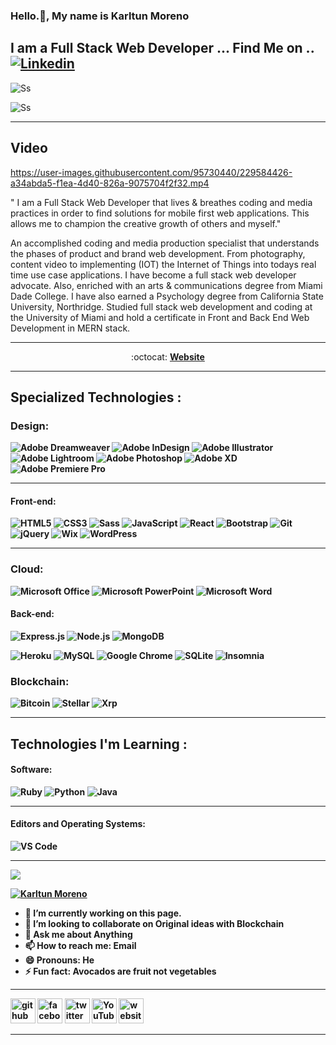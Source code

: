 ### 

<!--
**karltunmoreno/karltunmoreno** is a ✨ _special_ ✨ repository because its `README.md` (this file) appears on your GitHub profile.

-->


### Hello.👋, My name is Karltun Moreno
## I am a Full Stack Web Developer                 ...    Find Me on .. [![Linkedin](https://img.shields.io/badge/-LinkedIn-blue?style=flat&logo=Linkedin&logoColor=white&link=https://linkedin.com/in/karltunmoreno/)](https://www.linkedin.com/in/karltun-moreno-0a910a46/)



![Ss](https://www.karltunmediamagic.com/assets/img/logo/logo.png)


![Ss](https://static.wixstatic.com/media/3a8f21_10e12371a38647449cfb999a6cb660d9~mv2.jpg/v1/fill/w_1124,h_502,al_c,q_85,enc_auto/OD4.jpg)



_______________________________________________________________________________________________________________________________________________________





## Video

https://user-images.githubusercontent.com/95730440/229584426-a34abda5-f1ea-4d40-826a-9075704f2f32.mp4


" I am a Full Stack Web Developer that lives & breathes coding and media practices in order to find solutions for mobile first web applications.    This allows me to champion the creative growth of others and myself."

An accomplished coding and media production specialist that understands the phases of product and brand web development. From photography, content video to implementing (IOT) the Internet of Things into todays real time use case applications. I have become a full stack web developer advocate. Also, enriched with an arts & communications degree from Miami Dade College. I have also earned a Psychology degree from California State University, Northridge. Studied full stack web development and coding at the University of Miami and hold a certificate in Front and Back End Web Development in MERN stack.
______________________________________________________________________________________________________________________________________________________________________

<p align="center"> :octocat: <b><a href="https://karltunmoreno.github.io/My-Portfolio/">Website</a>

______________________________________________________________________________________________________________________________________________________________________
## Specialized Technologies :
	
	
### Design:
		
  ![Adobe Dreamweaver](https://img.shields.io/badge/Adobe%20Dreamweaver-FF61F6.svg?style=for-the-badge&logo=Adobe%20Dreamweaver&logoColor=white)
	![Adobe InDesign](https://img.shields.io/badge/Adobe%20InDesign-49021F?style=for-the-badge&logo=adobeindesign&logoColor=white)
	![Adobe Illustrator](https://img.shields.io/badge/adobe%20illustrator-%23FF9A00.svg?style=for-the-badge&logo=adobe%20illustrator&logoColor=white)
	![Adobe Lightroom](https://img.shields.io/badge/Adobe%20Lightroom-31A8FF.svg?style=for-the-badge&logo=Adobe%20Lightroom&logoColor=white)
	![Adobe Photoshop](https://img.shields.io/badge/adobe%20photoshop-%2331A8FF.svg?style=for-the-badge&logo=adobe%20photoshop&logoColor=white)
	![Adobe XD](https://img.shields.io/badge/Adobe%20XD-470137?style=for-the-badge&logo=Adobe%20XD&logoColor=#FF61F6)
	![Adobe Premiere Pro](https://img.shields.io/badge/Adobe%20Premiere%20Pro-9999FF.svg?style=for-the-badge&logo=Adobe%20Premiere%20Pro&logoColor=white)
	
______________________________________________________________________________________________________________________________________________________________	
	
#### Front-end:
 
![HTML5](https://img.shields.io/badge/html5-%23E34F26.svg?logo=html5&logoColor=white&style=for-the-badge)
![CSS3](https://img.shields.io/badge/css3-%231572B6.svg?logo=css3&logoColor=white&style=for-the-badge)
![Sass](https://img.shields.io/badge/-SASS-%23CC6699?style=flat-square&logo=sass&logoColor=ffffff)
![JavaScript](https://img.shields.io/badge/-JavaScript-%23F7DF1C?style=flat-square&logo=javascript&logoColor=000000&color=d1b01f)
![React](https://img.shields.io/badge/-React-%23282C34?style=flat-square&logo=react)
 ![Bootstrap](https://img.shields.io/badge/bootstrap-%23563D7C.svg?logo=bootstrap&logoColor=white&style=for-the-badge)
![Git](https://img.shields.io/badge/git-%23F05033.svg?logo=git&logoColor=white&style=for-the-badge)
![jQuery](https://img.shields.io/badge/jquery-%230769AD.svg?logo=jquery&logoColor=white&style=for-the-badge)
![Wix](https://img.shields.io/badge/wix-000?style=for-the-badge&logo=wix&logoColor=white)
![WordPress](https://img.shields.io/badge/WordPress-%23117AC9.svg?style=for-the-badge&logo=WordPress&logoColor=white)
	
_______________________________________________________________________________________________________________________________________________________________	
### Cloud:	
	
![Microsoft Office](https://img.shields.io/badge/Microsoft_Office-D83B01?style=for-the-badge&logo=microsoft-office&logoColor=white)
![Microsoft PowerPoint](https://img.shields.io/badge/Microsoft_PowerPoint-B7472A?style=for-the-badge&logo=microsoft-powerpoint&logoColor=white)
	![Microsoft Word](https://img.shields.io/badge/Microsoft_Word-2B579A?style=for-the-badge&logo=microsoft-word&logoColor=white)
	
#### Back-end:
![Express.js](https://img.shields.io/badge/express.js-%23404d59.svg?logo=express&logoColor=%2361DAFB&style=for-the-badge)
 ![Node.js ](https://img.shields.io/badge/node.js-6DA55F?logo=node.js&logoColor=white&style=for-the-badge)
![MongoDB](https://img.shields.io/badge/-MongoDB-47A248?style=flat-square&logo=mongodb&logoColor=ffffff)

![Heroku](https://img.shields.io/badge/-Heroku-430098?style=flat-square&logo=heroku&logoColor=ffffff)
  ![MySQL](https://img.shields.io/badge/mysql-%2300f.svg?logo=mysql&logoColor=white&style=for-the-badge)
 ![Google Chrome](https://img.shields.io/badge/Google%20Chrome-4285F4?style=for-the-badge&logo=GoogleChrome&logoColor=white) 
![SQLite](https://img.shields.io/badge/sqlite-%2307405e.svg?style=for-the-badge&logo=sqlite&logoColor=white)
![Insomnia](https://img.shields.io/badge/Insomnia-black?style=for-the-badge&logo=insomnia&logoColor=5849BE)
  
### Blockchain:
![Bitcoin](https://img.shields.io/badge/Bitcoin-000?style=for-the-badge&logo=bitcoin&logoColor=white)
	![Stellar](https://img.shields.io/badge/Stellar-7D00FF?style=for-the-badge&logo=Stellar&logoColor=white)
	![Xrp](https://img.shields.io/badge/Xrp-black?style=for-the-badge&logo=xrp&logoColor=white)
	

	
	
______________________________________________________________________________________________________________________________________________________________	
	
## Technologies I'm Learning :

#### Software:

![Ruby](http://img.shields.io/badge/-Ruby-CC342D?style=flat-square&logo=ruby&logoColor=ffe8e8)
![Python](http://img.shields.io/badge/-Python-3776AB?style=flat-square&logo=python&logoColor=fff7a1)
![Java](http://img.shields.io/badge/-Java-007396?style=flat-square&logo=java&logoColor=ffffff)
<!--![Rust](https://img.shields.io/badge/rust-%23000000.svg?style=for-the-badge&logo=rust&logoColor=white)-->
  
___________________________________________________________________________________________________________________________________________________________________


#### Editors and Operating Systems:

![VS Code](http://img.shields.io/badge/-VS%20Code-007ACC?style=flat-square&logo=visual-studio-code&logoColor=ffffff)


<hr>



<!-- <a href="https://github.com/karltunmoreno/karltunmoreno">
  <img align="center" src="https://github-readme-stats.vercel.app/api/top-langs/?username=karltunmoreno&theme=dark" />
</a> --> 
	
	
<a href="https://github.com/karltunmoreno/karltunmoreno">
  <img align="center" src="https://github-readme-stats.vercel.app/api?username=karltunmoreno&show_icons=true&line_height=40&count_private=true&theme=dark"/>

 ![Karltun Moreno ](https://github-readme-stats.vercel.app/api?username=karltunmoreno&show_icons=true&theme=transparent)
</a> 




- 🔭 I’m currently working on this page. 
- 👯 I’m looking to collaborate on Original ideas with Blockchain 
- 💬 Ask me about Anything 
- 📫 How to reach me: Email 
- 😄 Pronouns: He 
- ⚡ Fun fact: Avocados are fruit not vegetables 
____________________________________________________________________________________________________________________________________________________________________

[<img src='https://cdn.jsdelivr.net/npm/simple-icons@3.0.1/icons/github.svg' alt='github' height='40'>](https://github.com/https://github.com/karltunmoreno)  [<img src='https://cdn.jsdelivr.net/npm/simple-icons@3.0.1/icons/facebook.svg' alt='facebook' height='40'>](https://www.facebook.com/https://www.facebook.com/karltun.moreno)  [<img src='https://cdn.jsdelivr.net/npm/simple-icons@3.0.1/icons/twitter.svg' alt='twitter' height='40'>](https://twitter.com/https://twitter.com/KarltunMoreno)  [<img src='https://cdn.jsdelivr.net/npm/simple-icons@3.0.1/icons/youtube.svg' alt='YouTube' height='40'>](https://www.youtube.com/channel/https://www.youtube.com/c/OUTERBOUNDSNETWORK)  [<img src='https://cdn.jsdelivr.net/npm/simple-icons@3.0.1/icons/icloud.svg' alt='website' height='40'>](https://karltunmoreno.github.io/My-Portfolio/)  

_______________________________________________________________________________________________________________________________________________________________________















